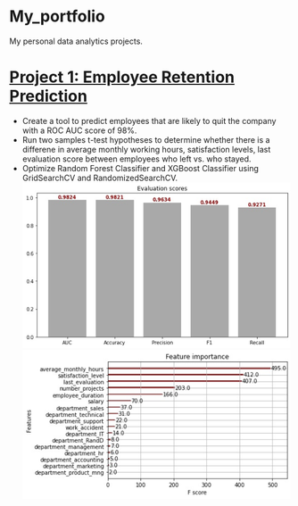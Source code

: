 # My_portfolio
My personal data analytics projects.

# [Project 1: Employee Retention Prediction](https://github.com/nhh979/employee_retention_proj)
- Create a tool to predict employees that are likely to quit the company with a ROC AUC score of 98%.
- Run two samples t-test hypotheses to determine whether there is a differene in average monthly working hours, satisfaction levels, last evaluation score between employees who left vs. who stayed. 
- Optimize Random Forest Classifier and XGBoost Classifier using GridSearchCV and RandomizedSearchCV.
![](https://github.com/nhh979/employee_retention_proj/blob/main/images/evaluation_scores.jpg)
![](https://github.com/nhh979/employee_retention_proj/blob/main/images/feature_importance.jpg)
